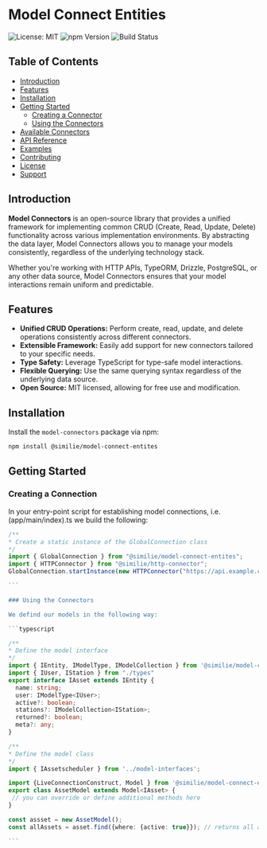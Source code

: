 # Model Connect Entities

![License: MIT](https://img.shields.io/badge/License-MIT-yellow.svg)
![npm Version](https://img.shields.io/npm/v/model-connectors)
![Build Status](https://img.shields.io/github/actions/workflow/status/yourusername/model-connectors/ci.yml?branch=main)

## Table of Contents

- [Introduction](#introduction)
- [Features](#features)
- [Installation](#installation)
- [Getting Started](#getting-started)
  - [Creating a Connector](#creating-a-connector)
  - [Using the Connectors](#using-the-connectors)
- [Available Connectors](#available-connectors)
- [API Reference](#api-reference)
- [Examples](#examples)
- [Contributing](#contributing)
- [License](#license)
- [Support](#support)

## Introduction

**Model Connectors** is an open-source library that provides a unified framework for implementing common CRUD (Create, Read, Update, Delete) functionality across various implementation environments. By abstracting the data layer, Model Connectors allows you to manage your models consistently, regardless of the underlying technology stack.

Whether you're working with HTTP APIs, TypeORM, Drizzle, PostgreSQL, or any other data source, Model Connectors ensures that your model interactions remain uniform and predictable.

## Features

- **Unified CRUD Operations:** Perform create, read, update, and delete operations consistently across different connectors.
- **Extensible Framework:** Easily add support for new connectors tailored to your specific needs.
- **Type Safety:** Leverage TypeScript for type-safe model interactions.
- **Flexible Querying:** Use the same querying syntax regardless of the underlying data source.
- **Open Source:** MIT licensed, allowing for free use and modification.

## Installation

Install the `model-connectors` package via npm:

```bash
npm install @similie/model-connect-entites
```

## Getting Started

### Creating a Connection

In your entry-point script for establishing model connections, i.e. (app/main/index).ts we build the following:
````typescript
/**
* Create a static instance of the GlobalConnection class
*/
import { GlobalConnection } from "@similie/model-connect-entites";
import { HTTPConnector } from "@similie/http-connector";
GlobalConnection.startInstance(new HTTPConnector("https://api.example.com"));

```

### Using the Connectors

We defind our models in the following way:

```typescript

/**
* Define the model interface
*/
import { IEntity, IModelType, IModelCollection } from '@similie/model-connect-entites';
import { IUser, IStation } from "./types"
export interface IAsset extends IEntity {
  name: string;
  user: IModelType<IUser>;
  active?: boolean;
  stations?: IModelCollection<IStation>;
  returned?: boolean;
  meta?: any;
}

/**
* Define the model class
*/
import { IAssetscheduler } from '../model-interfaces';

import {LiveConnectionConstruct, Model } from '@similie/model-connect-entites';
export class AssetModel extends Model<IAsset> {
 // you can override or define additional methods here
}

const assset = new AssetModel();
const allAssets = asset.find({where: {active: true}}); // returns all active assets

```
